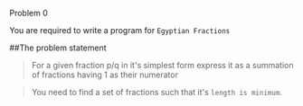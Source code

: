 Problem 0

You are required to write a program for `Egyptian Fractions`

##The problem statement

> For a given fraction p/q in it's simplest form express it as a summation of fractions having 1 as their numerator

> You need to find a set of fractions such that it's `length is minimum`.